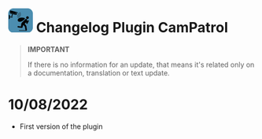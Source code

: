 # ![CamPatrol Icon](../images/camPatrol_icon-50.png) Changelog Plugin CamPatrol

>**IMPORTANT**
>
>If there is no information for an update, that means it's related only on a documentation, translation or text update.

# 10/08/2022

- First version of the plugin
